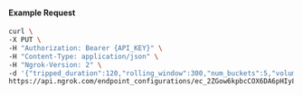 <!-- Code generated for API Clients. DO NOT EDIT. -->

#### Example Request

```bash
curl \
-X PUT \
-H "Authorization: Bearer {API_KEY}" \
-H "Content-Type: application/json" \
-H "Ngrok-Version: 2" \
-d '{"tripped_duration":120,"rolling_window":300,"num_buckets":5,"volume_threshold":20,"error_threshold_percentage":0.2}' \
https://api.ngrok.com/endpoint_configurations/ec_2ZGow6kpbcCOX6DA6pHIy8HiJDN/circuit_breaker
```
